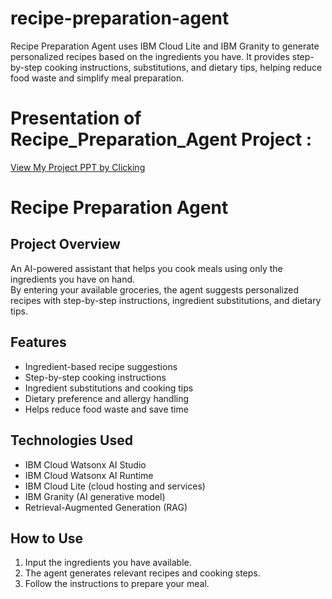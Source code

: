 # recipe-preparation-agent
Recipe Preparation Agent uses IBM Cloud Lite and IBM Granity to generate personalized recipes based on the ingredients you have. It provides step-by-step cooking instructions, substitutions, and dietary tips, helping reduce food waste and simplify meal preparation.

# Presentation of Recipe_Preparation_Agent Project :

[View My Project PPT by Clicking](./Recipe_Preparation_Agent.pptx) 


# Recipe Preparation Agent

## Project Overview  
An AI-powered assistant that helps you cook meals using only the ingredients you have on hand.  
By entering your available groceries, the agent suggests personalized recipes with step-by-step instructions, ingredient substitutions, and dietary tips.

## Features  
- Ingredient-based recipe suggestions  
- Step-by-step cooking instructions  
- Ingredient substitutions and cooking tips  
- Dietary preference and allergy handling  
- Helps reduce food waste and save time

## Technologies Used 
- IBM Cloud Watsonx AI Studio
- IBM Cloud Watsonx AI Runtime
- IBM Cloud Lite (cloud hosting and services)  
- IBM Granity (AI generative model)  
- Retrieval-Augmented Generation (RAG)

## How to Use  
1. Input the ingredients you have available.  
2. The agent generates relevant recipes and cooking steps.  
3. Follow the instructions to prepare your meal.



